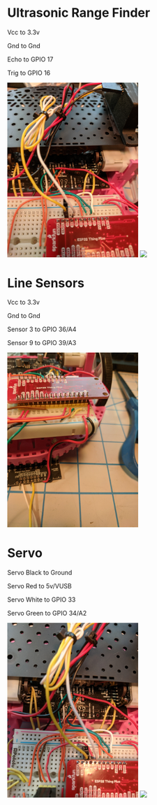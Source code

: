 # Ultrasonic Range Finder

Vcc to 3.3v

Gnd to Gnd

Echo to GPIO 17

Trig to GPIO 16

<img src="photos/21.jpg" width="300">
<img src="photos/24.jpg" width="300">


# Line Sensors

Vcc to 3.3v 

Gnd to Gnd

Sensor 3 to GPIO 36/A4

Sensor 9 to GPIO 39/A3

<img src="photos/18.jpg" width="300">


# Servo

Servo Black to Ground

Servo Red to 5v/VUSB

Servo White to GPIO 33

Servo Green to GPIO 34/A2

<img src="photos/23.jpg" width="300">
<img src="photos/24.jpg" width="300">
